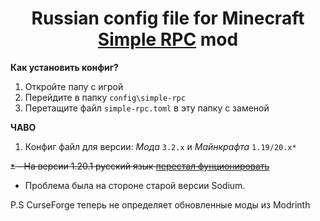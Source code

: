 <h1 align="center">Russian config file for Minecraft <a href="https://www.curseforge.com/minecraft/mc-mods/simple-discord-rpc">Simple RPC</a> mod</h1>

**Как установить конфиг?**
1. Откройте папу с игрой
2. Перейдите в папку `config\simple-rpc`
3. Перетащите файл `simple-rpc.toml` в эту папку с заменой

**ЧАВО**
1. Конфиг файл для версии: _Мода_ `3.2.x` и _Майнкрафта_ `1.19/20.x*`

~~__`*`__ - На версии 1.20.1 русский язык <a href="https://i.imgur.com/0FZVO0k.png">перестал фунционировать</a>~~

 * Проблема была на стороне старой версии Sodium. 

  P.S CurseForge теперь не определяет обновленные моды из Modrinth
